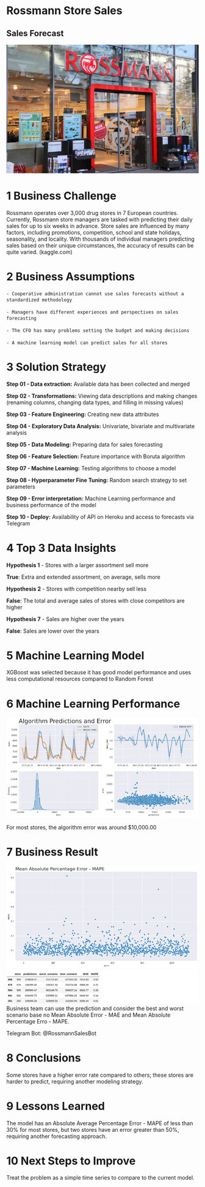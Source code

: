 # Rossmann Store Sales
## Sales Forecast
![alt_text](storytelling/img/rossmann_store.jpeg)

# 1 Business Challenge

Rossmann operates over 3,000 drug stores in 7 European countries. Currently, Rossmann store managers are tasked with predicting their daily sales for up to six weeks in advance. Store sales are influenced by many factors, including promotions, competition, school and state holidays, seasonality, and locality. 
With thousands of individual managers predicting sales based on their unique circumstances, the accuracy of results can be quite varied. (kaggle.com)

# 2 Business Assumptions

	- Cooperative administration cannot use sales forecasts without a standardized methodology
	
	- Managers have different experiences and perspectives on sales forecasting

	- The CFO has many problems setting the budget and making decisions

	- A machine learning model can predict sales for all stores

# 3 Solution Strategy

**Step 01 - Data extraction:** Available data has been collected and merged

**Step 02 - Transformations:** Viewing data descriptions and making changes (renaming columns, changing data types, and filling in missing values) 

**Step 03 - Feature Engineering:** Creating new data attributes 

**Step 04 - Exploratory Data Analysis:** Univariate, bivariate and multivariate analysis

**Step 05 - Data Modeling:** Preparing data for sales forecasting

**Step 06 - Feature Selection:** Feature importance with Boruta algorithm

**Step 07 - Machine Learning:** Testing algorithms to choose a model

**Step 08 - Hyperparameter Fine Tuning:** Random search strategy to set parameters

**Step 09 - Error interpretation:** Machine Learning performance and business performance of the model

**Step 10 - Deploy:** Availability of API on Heroku and access to forecasts via Telegram

# 4 Top 3 Data Insights

**Hypothesis 1** - Stores with a larger assortment sell more 

**True**: Extra and extended assortment, on average, sells more


**Hypothesis 2** - Stores with competition nearby sell less

**False**: The total and average sales of stores with close competitors are higher


**Hypothesis 7** - Sales are higher over the years

**False**: Sales are lower over the years

# 5 Machine Learning Model

XGBoost was selected because it has good model performance and uses less computational resources compared to Random Forest

# 6 Machine Learning Performance

![alt_text](storytelling/img/predictions_error.png)

For most stores, the algorithm error was around $10,000.00

# 7 Business Result

![alt_text](storytelling/img/mape.png)
![alt_text](storytelling/img/business_performance.png)
Business team can use the prediction and consider the best and worst scenario base no Mean Absolute Error - MAE and Mean Absolute Percentage Erro - MAPE.

Telegram Bot: @RossmannSalesBot

# 8 Conclusions

Some stores have a higher error rate compared to others; these stores are harder to predict, requiring another modeling strategy. 

# 9 Lessons Learned

The model has an Absolute Average Percentage Error - MAPE of less than 30% for most stores, but two stores have an error greater than 50%, requiring another forecasting approach.

# 10 Next Steps to Improve

Treat the problem as a simple time series to compare to the current model.
